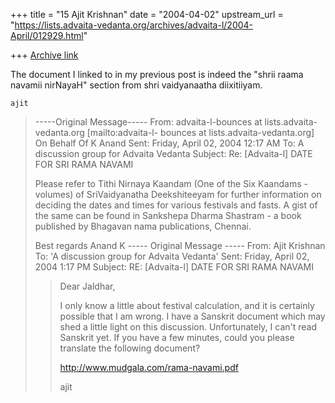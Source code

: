 +++
title = "15 Ajit Krishnan"
date = "2004-04-02"
upstream_url = "https://lists.advaita-vedanta.org/archives/advaita-l/2004-April/012929.html"

+++
[Archive link](https://lists.advaita-vedanta.org/archives/advaita-l/2004-April/012929.html)


The document I linked to in my previous post is indeed the "shrii raama
navamii nirNayaH" section from shri vaidyanaatha diixitiiyam. 

	ajit


> -----Original Message-----
> From: advaita-l-bounces at lists.advaita-vedanta.org [mailto:advaita-l-
> bounces at lists.advaita-vedanta.org] On Behalf Of K Anand
> Sent: Friday, April 02, 2004 12:17 AM
> To: A discussion group for Advaita Vedanta
> Subject: Re: [Advaita-l] DATE FOR SRI RAMA NAVAMI
> 
> Please refer to Tithi Nirnaya Kaandam (One of the Six Kaandams - volumes)
> of
> SriVaidyanatha Deekshiteeyam for further information on deciding the dates
> and times for various festivals and fasts. A gist of the same can be found
> in Sankshepa Dharma Shastram - a book published by Bhagavan nama
> publications, Chennai.
> 
> Best regards
> Anand K
> ----- Original Message -----
> From: Ajit Krishnan <ajit at mudgala.com>
> To: 'A discussion group for Advaita Vedanta'
> <advaita-l at lists.advaita-vedanta.org>
> Sent: Friday, April 02, 2004 1:17 PM
> Subject: RE: [Advaita-l] DATE FOR SRI RAMA NAVAMI
> 
> 
> > Dear Jaldhar,
> >
> > I only know a little about festival calculation, and it is certainly
> > possible that I am wrong. I have a Sanskrit document which may shed a
> little
> > light on this discussion. Unfortunately, I can't read Sanskrit yet. If
> you
> > have a few minutes, could you please translate the following document?
> >
> > http://www.mudgala.com/rama-navami.pdf
> >
> > ajit


